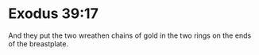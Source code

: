 # Exodus 39:17

And they put the two wreathen chains of gold in the two rings on the ends of the breastplate.